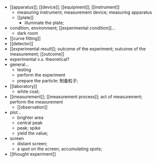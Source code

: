 - [[apparatus]]; [[device]]; [[equipment]]; [[instrument]]
    - measuring instrument; measurement device; measuring apparatus
    - [[plate]]
        - illuminate the plate;
- condition, environment; [[experimental condition]]...
    - dark room
- [[curve fitting]]
- [[detector]]
- [[experimental result]]; outcome of the experiment; outcome of the measurement; [[outcome]]
- experimental v.s. theoretical?
- general...
    - testing
    - perform the experiment
    - prepare the particle: 制备粒子;
- [[laboratory]]
    - white coat;
- [[measurement]]; [[measurement process]]; act of measurement; perform the measurement
    - [[observation]]
- plot...
    - brighter area
    - central peak
    - peak; spike
    - yield the value;
- screen
    - distant screen;
    - a spot on the screen; accumulating spots;
- [[thought experiment]]
